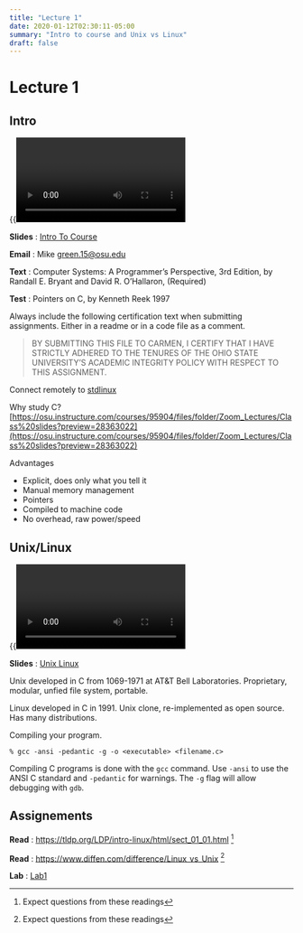 ```yaml
---
title: "Lecture 1"
date: 2020-01-12T02:30:11-05:00
summary: "Intro to course and Unix vs Linux"
draft: false
---
```


# Lecture 1

## Intro
{{<video label="label" mp4="https://nv.instructuremedia.com/fetch/QkFoYkIxc0hhUVNZTjRNSE1Hd3JCMm5sQldBPS0tZjRmMzkyNDY4NjE4NDg2ZjJiYzlmOWIyNmIwOTU2OTZhY2ViNmU0NA.mp4">}}

**Slides** : [Intro To Course](https://osu.instructure.com/files/28363022/download?download_frd=1)

**Email** : Mike green.15@osu.edu

**Text** : Computer Systems: A Programmer’s Perspective, 3rd Edition, by Randall E. Bryant and David R. O’Hallaron, (Required)

**Test** : Pointers on C, by Kenneth Reek 1997

Always include the following certification text when submitting assignments. Either in a readme or in a code file as a comment.

> BY SUBMITTING THIS FILE TO CARMEN, I CERTIFY THAT I HAVE STRICTLY ADHERED TO THE TENURES OF THE OHIO STATE UNIVERSITY’S ACADEMIC INTEGRITY POLICY WITH RESPECT TO THIS ASSIGNMENT.

Connect remotely to [stdlinux](https://cse.osu.edu/about/remote-access)

Why study C?
[https://osu.instructure.com/courses/95904/files/folder/Zoom_Lectures/Class%20slides?preview=28363022](https://osu.instructure.com/courses/95904/files/folder/Zoom_Lectures/Class%20slides?preview=28363022)

Advantages
- Explicit, does only what you tell it
- Manual memory management
- Pointers
- Compiled to machine code
- No overhead, raw power/speed

## Unix/Linux
{{<video label="label" mp4="https://nv.instructuremedia.com/fetch/QkFoYkIxc0hhUVF2azRrSE1Hd3JCM1RvQldBPS0tMWZhYzI1Yjg0OGUxMTg1MjJmYTdlNDcwYThjODVjMmZiMGRkNGNjOA.mp4">}}

**Slides** : [Unix Linux](https://osu.instructure.com/files/28363025/download?download_frd=1)

Unix developed in C from 1069-1971 at AT&T Bell Laboratories. Proprietary, modular, unfied file system, portable.

Linux developed in C in 1991. Unix clone, re-implemented as open source. Has many distributions.

Compiling your program.
```
% gcc -ansi -pedantic -g -o <executable> <filename.c>
```

Compiling C programs is done with the `gcc` command. Use `-ansi` to use the ANSI C standard and `-pedantic` for warnings. The `-g` flag will allow debugging with `gdb`.

## Assignements
**Read** : https://tldp.org/LDP/intro-linux/html/sect_01_01.html [^1]

**Read** : https://www.diffen.com/difference/Linux_vs_Unix [^1]

**Lab** : [Lab1](https://osu.instructure.com/courses/95904/files/folder/Lab?preview=28328652)

[^1]: Expect questions from these readings